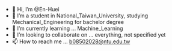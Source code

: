 - 👋 Hi, I’m @En-Huei
- 👀 I’m a student in National_Taiwan_University, studying Mechanical_Engineering for bachelor degree
- 🌱 I’m currently learning ... Machine_Learning
- 💞️ I’m looking to collaborate on ... everything, not specified yet
- 📫 How to reach me ... b08502028@ntu.edu.tw

<!---
En-Huei/En-Huei is a ✨ special ✨ repository because its `README.md` (this file) appears on your GitHub profile.
You can click the Preview link to take a look at your changes.
--->
